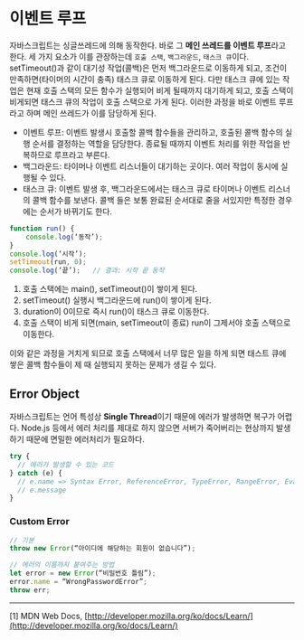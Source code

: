 # 이벤트 루프

자바스크립트는 싱글쓰레드에 의해 동작한다. 바로 그 **메인 쓰레드를 이벤트 루프**라고 한다. 세 가지 요소가 이를 관장하는데 `호출 스택`, `백그라운드`, `태스크 큐`이다. setTimeout()과 같이 대기성 작업(콜백)은 먼저 백그라운드로 이동하게 되고, 조건이 만족하면(타이머의 시간이 충족) 태스크 큐로 이동하게 된다. 다만 태스크 큐에 있는 작업은 현재 호출 스택의 모든 함수가 실행되어 비게 될때까지 대기하게 되고, 호출 스택이 비게되면 태스크 큐의 작업이 호출 스택으로 가게 된다. 이러한 과정을 바로 이벤트 루프라고 하며 메인 쓰레드가 이를 담당하게 된다.

- 이벤트 루프: 이벤트 발생시 호출할 콜백 함수들을 관리하고, 호출된 콜백 함수의 실행 순서를 결정하는 역할을 담당한다. 종료될 때까지 이벤트 처리를 위한 작업을 반복하므로 루프라고 부른다.
- 백그라운드: 타이머나 이벤트 리스너들이 대기하는 곳이다. 여러 작업이 동시에 실행될 수 있다.
- 태스크 큐: 이벤트 발생 후, 백그라운드에서는 태스크 큐로 타이머나 이벤트 리스너의 콜백 함수를 보낸다. 콜백 들은 보통 완료된 순서대로 줄을 서있지만 특정한 경우에는 순서가 바뀌기도 한다.

```jsx
function run() {
	console.log(‘동작’);
}
console.log(‘시작’);
setTimeout(run, 0);
console.log(‘끝’);	// 결과: 시작 끝 동작
```

1. 호출 스택에는 main(), setTimeout()이 쌓이게 된다.
2. setTimeout() 실행시 백그라운드에 run()이 쌓이게 된다.
3. duration이 0이므로 즉시 run()이 태스크 큐로 이동한다.
4. 호출 스택이 비게 되면(main, setTimeout이 종료) run이 그제서야 호출 스택으로 이동한다.

이와 같은 과정을 거치게 되므로 호출 스택에서 너무 많은 일을 하게 되면 태스트 큐에 쌓은 콜백 함수들이 제 때 실행되지 못하는 문제가 생길 수 있다.

## Error Object

자바스크립트는 언어 특성상 **Single Thread**이기 때문에 에러가 발생하면 복구가 어렵다. Node.js 등에서 에러 처리를 제대로 하지 않으면 서버가 죽어버리는 현상까지 발생하기 때문에 면밀한 에러처리가 필요하다.

```jsx
try {
  // 에러가 발생할 수 있는 코드
} catch (e) {
  // e.name => Syntax Error, ReferenceError, TypeError, RangeError, EvalError, URIError
  // e.message
}
```

### Custom Error

```jsx
// 기본
throw new Error(“아이디에 해당하는 회원이 없습니다”);

// 에러의 이름까지 붙여주는 방법
let error = new Error(“비밀번호 틀림”);
error.name = “WrongPasswordError”;
throw err;
```

---

[1] MDN Web Docs, [http://developer.mozilla.org/ko/docs/Learn/](http://developer.mozilla.org/ko/docs/Learn/)

